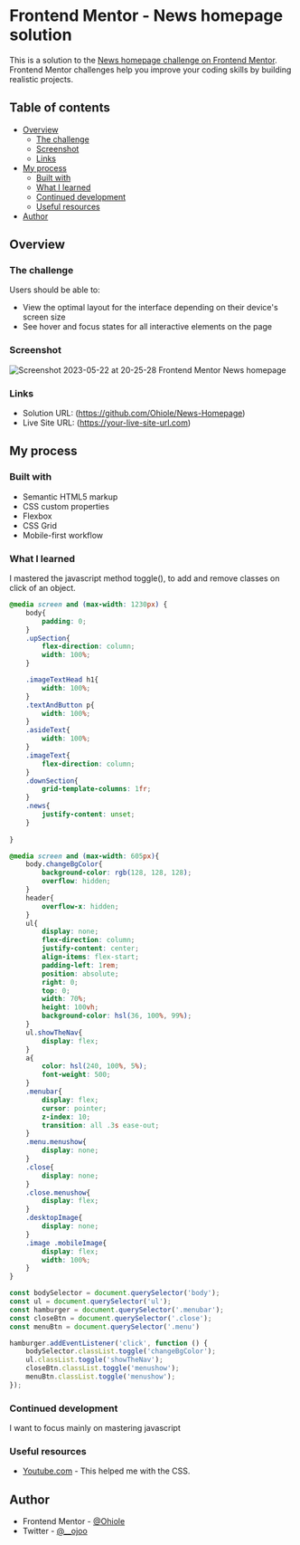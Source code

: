 # Frontend Mentor - News homepage solution

This is a solution to the [News homepage challenge on Frontend Mentor](https://www.frontendmentor.io/challenges/news-homepage-H6SWTa1MFl). Frontend Mentor challenges help you improve your coding skills by building realistic projects. 

## Table of contents

- [Overview](#overview)
  - [The challenge](#the-challenge)
  - [Screenshot](#screenshot)
  - [Links](#links)
- [My process](#my-process)
  - [Built with](#built-with)
  - [What I learned](#what-i-learned)
  - [Continued development](#continued-development)
  - [Useful resources](#useful-resources)
- [Author](#author)

## Overview

### The challenge

Users should be able to:

- View the optimal layout for the interface depending on their device's screen size
- See hover and focus states for all interactive elements on the page

### Screenshot

![Screenshot 2023-05-22 at 20-25-28 Frontend Mentor News homepage](https://github.com/Ohiole/News-Homepage/assets/67792211/af9a3032-f641-4c8b-9b96-020616e0ae7f)


### Links

- Solution URL: (https://github.com/Ohiole/News-Homepage)
- Live Site URL: (https://your-live-site-url.com)

## My process

### Built with

- Semantic HTML5 markup
- CSS custom properties
- Flexbox
- CSS Grid
- Mobile-first workflow

### What I learned

I mastered the javascript method toggle(), to add and remove classes on click of an object.

```css
@media screen and (max-width: 1230px) {
    body{
        padding: 0;
    }
    .upSection{
        flex-direction: column;
        width: 100%;
    }

    .imageTextHead h1{
        width: 100%;
    }
    .textAndButton p{
        width: 100%;
    }
    .asideText{
        width: 100%;
    }
    .imageText{
        flex-direction: column;
    }
    .downSection{
        grid-template-columns: 1fr;
    }
    .news{
        justify-content: unset;
    }
    
}

@media screen and (max-width: 605px){
    body.changeBgColor{
        background-color: rgb(128, 128, 128);
        overflow: hidden;
    }
    header{
        overflow-x: hidden;
    }
    ul{
        display: none;
        flex-direction: column;
        justify-content: center;
        align-items: flex-start;
        padding-left: 1rem;
        position: absolute;
        right: 0;
        top: 0;
        width: 70%;
        height: 100vh;
        background-color: hsl(36, 100%, 99%);
    }
    ul.showTheNav{
        display: flex;
    }
    a{
        color: hsl(240, 100%, 5%);
        font-weight: 500;
    }
    .menubar{
        display: flex;
        cursor: pointer;
        z-index: 10;
        transition: all .3s ease-out;
    }
    .menu.menushow{
        display: none;
    }
    .close{
        display: none;
    }
    .close.menushow{
        display: flex;
    }
    .desktopImage{
        display: none;
    }
    .image .mobileImage{
        display: flex;
        width: 100%;
    }
}
```
```js
const bodySelector = document.querySelector('body');
const ul = document.querySelector('ul');
const hamburger = document.querySelector('.menubar');
const closeBtn = document.querySelector('.close');
const menuBtn = document.querySelector('.menu')

hamburger.addEventListener('click', function () {
    bodySelector.classList.toggle('changeBgColor');
    ul.classList.toggle('showTheNav');
    closeBtn.classList.toggle('menushow');
    menuBtn.classList.toggle('menushow');
});
```

### Continued development

I want to focus mainly on mastering javascript 

### Useful resources

- [Youtube.com](https://www.youtube.com) - This helped me with the CSS.

## Author

- Frontend Mentor - [@Ohiole](https://www.frontendmentor.io/profile/Ohiole)
- Twitter - [@__ojoo](https://www.twitter.com/__ojoo)

